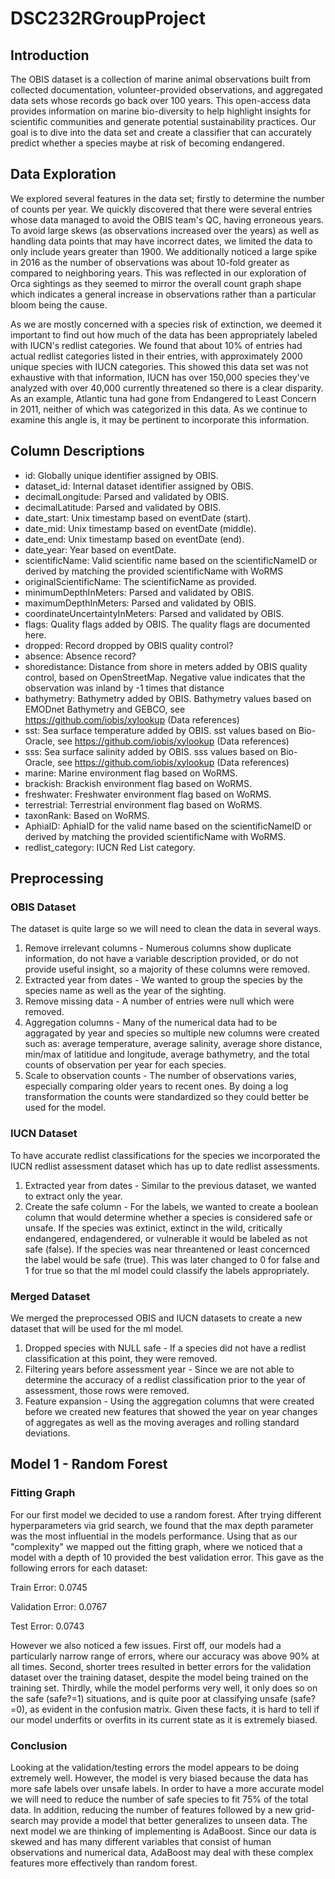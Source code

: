 # DSC232RGroupProject

## Introduction
The OBIS dataset is a collection of marine animal observations built from collected documentation, volunteer-provided observations, and aggregated data sets whose records go back over 100 years.
This open-access data provides information on marine bio-diversity to help highlight insights for scientific communities and generate potential sustainability practices.
Our goal is to dive into the data set and create a classifier that can accurately predict whether a species maybe at risk of becoming endangered.

## Data Exploration
We explored several features in the data set; firstly to determine the number of counts per year. We quickly discovered that there were several entries whose data managed to avoid the OBIS team's QC, having erroneous years.
To avoid large skews (as observations increased over the years) as well as handling data points that may have incorrect dates, we limited the data to only include years greater than 1900.
We additionally noticed a large spike in 2016 as the number of observations was about 10-fold greater as compared to neighboring years.
This was reflected in our exploration of Orca sightings as they seemed to mirror the overall count graph shape which indicates a general increase in observations rather than a particular bloom being the cause.

As we are mostly concerned with a species risk of extinction, we deemed it important to find out how much of the data has been appropriately labeled with IUCN's redlist categories.
We found that about 10% of entries had actual redlist categories listed in their entries, with approximately 2000 unique species with IUCN categories.
This showed this data set was not exhaustive with that information, IUCN has over 150,000 species they've analyzed with over 40,000 currently threatened so there is a clear disparity.
As an example, Atlantic tuna had gone from Endangered to Least Concern in 2011, neither of which was categorized in this data. As we continue to examine this angle is, it may be pertinent to incorporate this information.

## Column Descriptions
- id:	Globally unique identifier assigned by OBIS.
- dataset_id:	Internal dataset identifier assigned by OBIS.
- decimalLongitude:	Parsed and validated by OBIS.
- decimalLatitude:	Parsed and validated by OBIS.
- date_start:	Unix timestamp based on eventDate (start).
- date_mid:	Unix timestamp based on eventDate (middle).
- date_end:	Unix timestamp based on eventDate (end).
- date_year:	Year based on eventDate.
- scientificName:	Valid scientific name based on the scientificNameID or derived by matching the provided scientificName with WoRMS
- originalScientificName:	The scientificName as provided.
- minimumDepthInMeters:	Parsed and validated by OBIS.
- maximumDepthInMeters:	Parsed and validated by OBIS.
- coordinateUncertaintyInMeters:	Parsed and validated by OBIS.
- flags:	Quality flags added by OBIS. The quality flags are documented here.
- dropped:	Record dropped by OBIS quality control?
- absence:	Absence record?
- shoredistance:	Distance from shore in meters added by OBIS quality control, based on OpenStreetMap. Negative value indicates that the observation was inland by -1 times that distance
- bathymetry:	Bathymetry added by OBIS. Bathymetry values based on EMODnet Bathymetry and GEBCO, see https://github.com/iobis/xylookup (Data references)
- sst:	Sea surface temperature added by OBIS. sst values based on Bio-Oracle, see https://github.com/iobis/xylookup (Data references)
- sss:	Sea surface salinity added by OBIS. sss values based on Bio-Oracle, see https://github.com/iobis/xylookup (Data references)
- marine:	Marine environment flag based on WoRMS.
- brackish:	Brackish environment flag based on WoRMS.
- freshwater:	Freshwater environment flag based on WoRMS.
- terrestrial:	Terrestrial environment flag based on WoRMS.
- taxonRank:	Based on WoRMS.
- AphiaID:	AphiaID for the valid name based on the scientificNameID or derived by matching the provided scientificName with WoRMS.
- redlist_category:	IUCN Red List category.

## Preprocessing
### OBIS Dataset
The dataset is quite large so we will need to clean the data in several ways.
1) Remove irrelevant columns - Numerous columns show duplicate information, do not have a variable description provided, or do not provide useful insight, so a majority of these columns were removed.
2) Extracted year from dates - We wanted to group the species by the species name as well as the year of the sighting.
3) Remove missing data - A number of entries were null which were removed.
4) Aggregation columns - Many of the numerical data had to be aggragated by year and species so multiple new columns were created such as: average temperature, average salinity, average shore distance, min/max of latitidue and longitude, average bathymetry, and the total counts of observation per year for each species.
5) Scale to observation counts - The number of observations varies, especially comparing older years to recent ones. By doing a log transformation the counts were standardized so they could better be used for the model.
### IUCN Dataset
To have accurate redlist classifications for the species we incorporated the IUCN redlist assessment dataset which has up to date redlist assessments.
1) Extracted year from dates - Similar to the previous dataset, we wanted to extract only the year.
2) Create the safe column - For the labels, we wanted to create a boolean column that would determine whether a species is considered safe or unsafe. If the species was extinict, extinct in the wild, critically endangered, endagendered, or vulnerable it would be labeled as not safe (false). If the species was near threantened or least concernced the label would be safe (true). This was later changed to 0 for false and 1 for true so that the ml model could classify the labels appropriately.
### Merged Dataset
We merged the preprocessed OBIS and IUCN datasets to create a new dataset that will be used for the ml model.
1) Dropped species with NULL safe - If a species did not have a redlist classification at this point, they were removed.
2) Filtering years before assessment year - Since we are not able to determine the accuracy of a redlist classification prior to the year of assessment, those rows were removed.
3) Feature expansion - Using the aggregation columns that were created before we created new features that showed the year on year changes of aggregates as well as the moving averages and rolling standard deviations.

## Model 1 - Random Forest
### Fitting Graph
For our first model we decided to use a random forest. After trying different hyperparameters via grid search, we found that the max depth parameter was the most influential in the models performance. Using that as our "complexity" we mapped out the fitting graph, where we noticed that a model with a depth of 10 provided the best validation error. This gave as the following errors for each dataset:

Train Error: 0.0745

Validation Error: 0.0767

Test Error: 0.0743

However we also noticed a few issues. First off, our models had a particularly narrow range of errors, where our accuracy was above 90% at all times. Second, shorter trees resulted in better errors for the validation dataset over the training dataset, despite the model being trained on the training set. Thirdly, while the model performs very well, it only does so on the safe (safe?=1) situations, and is quite poor at classifying unsafe (safe?=0), as evident in the confusion matrix. Given these facts, it is hard to tell if our model underfits or overfits in its current state as it is extremely biased.
### Conclusion
Looking at the validation/testing errors the model appears to be doing extremely well. However, the model is very biased because the data has more safe labels over unsafe labels. In order to have a more accurate model we will need to reduce the number of safe species to fit 75% of the total data. In addition, reducing the number of features followed by a new grid-search may provide a model that better generalizes to unseen data.
The next model we are thinking of implementing is AdaBoost. Since our data is skewed and has many different variables that consist of human observations and numerical data, AdaBoost may deal with these complex features more effectively than random forest.


